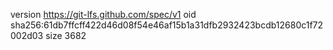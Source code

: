 version https://git-lfs.github.com/spec/v1
oid sha256:61db7ffcff422d46d08f54e46af15b1a31dfb2932423bcdb12680c1f72002d03
size 3682
